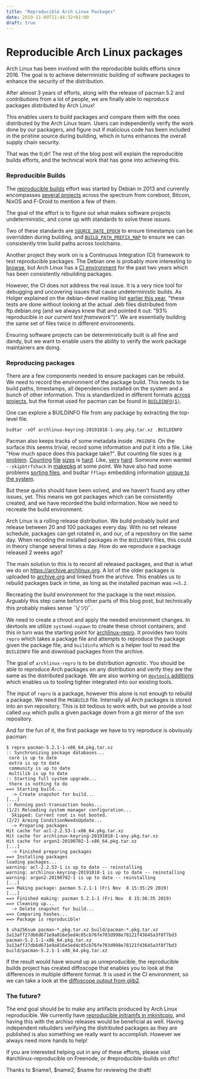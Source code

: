 ```yaml
---
title: "Reproducible Arch Linux Packages"
date: 2019-11-09T11:44:32+01:00
draft: true
---
```



# Reproducible Arch Linux packages

Arch Linux has been involved with the reproducible builds efforts since 2016. The goal is to achieve deterministic building of software packages to enhance the security of the distribution.

After almost 3 years of efforts, along with the release of pacman 5.2 and contributions from a lot of people, we are finally able to reproduce packages distributed by Arch Linux!

This enables users to build packages and compare them with the ones distributed by the Arch Linux team. Users can independently verify the work done by our packagers, and figure out if malicious code has been included in the pristine source during building, which in turns enhances the overall supply chain security. 

That was the tl;dr! The rest of the blog post will explain the reproducible builds efforts, and the technical work that has gone into achieving this.

### Reproducible Builds

The [reproducible builds](https://reproducible-builds.org/) effort was started by Debian in 2013 and currently encompasses [several projects](https://reproducible-builds.org/who/) across the spectrum from coreboot, Bitcoin, NixOS and F-Droid to mention a few of them.

The goal of the effort is to figure out what makes software projects undeterministic, and come up with standards to solve these issues.

Two of these standards are [`SOURCE_DATE_EPOCH`](https://reproducible-builds.org/specs/source-date-epoch/) to ensure timestamps can be overridden during building, and [`BUILD_PATH_PREFIX_MAP`](https://reproducible-builds.org/specs/build-path-prefix-map/) to ensure we can consistently trim build paths across toolchains.

Another project they work on is a Continuous Integration (CI) framework to test reproducible packages. The Debian one is probably more interesting to [browse](https://tests.reproducible-builds.org/debian/reproducible.html), but Arch Linux has a [CI environment](https://tests.reproducible-builds.org/archlinux/archlinux.html) for the past two years which has been consistently rebuilding packages.

However, the CI does not address the real issue. It is a very nice tool for debugging and uncovering issues that cause undeterministic builds. As Holger explained on the debian-devel mailing list [earlier this year](https://lists.debian.org/debian-devel/2019/03/msg00017.html), "these tests are done without looking at the actual .deb files distributed from ftp.debian.org (and we always knew that and pointed it out: "93% reproducible _in our current test framework_")". We are essentially building the same set of files twice in different environments.

Ensuring software projects can be deterministically built is all fine and dandy, but we want to enable users the ability to verify the work package maintainers are doing.


### Reproducing packages

There are a few components needed to ensure packages can be rebuild. We need to record the environment of the package build. This needs to be build paths, timestamps, all dependencies installed on the system and a bunch of other information. This is standardized in different formats [across projects](https://reproducible-builds.org/docs/recording/), but the format used for pacman can be found in [`BUILDINFO(5)`](https://www.archlinux.org/pacman/BUILDINFO.5.html).

One can explore a BUILDINFO file from any package by extracting the top-level file.
```shell
bsdtar -xOf archlinux-keyring-20191018-1-any.pkg.tar.xz .BUILDINFO
```

Pacman also keeps tracks of some metadata inside `.PKGINFO`. On the surface this seems trivial, record some information and put it into a file. Like "How much space does this package take?". But counting file sizes is [a problem](https://bugs.archlinux.org/task/61717). [Counting](https://git.archlinux.org/pacman.git/commit/?id=b264fb9e9ddcc31dc8782390309421965e507383
) [file](https://git.archlinux.org/pacman.git/commit/?id=7f258619c6c0e9f441aacbabfc1a2f5980c5cb9b) [sizes](https://git.archlinux.org/pacman.git/commit/?id=3f1ea8b62f46a915c94a5b46e21ad39ea2628f65) is [hard](https://git.archlinux.org/pacman.git/commit/?id=241d6b884a3a6c883b6c61a3b175d17e7d317fc5). Like, [very](https://git.archlinux.org/pacman.git/commit/?id=f26cb61cb6a16c8ce85f33e6090763aced0118c3) [hard](https://git.archlinux.org/pacman.git/commit/?id=0272fca993718460bf7ecb7fdc3ca7dad1c7e6cd). Someone even wanted `--skipbtrfshack` in [makepkg](https://bugs.archlinux.org/task/32228) at some point. We have also had some problems [sorting files](https://git.archlinux.org/pacman.git/commit/?id=b5191ea140386dd9b73e4509ffa9a6d347c1b5fa), and bsdtar `fflags` embedding information [unique to the system](https://git.archlinux.org/pacman.git/commit/?id=a897599fa54813ea2a225271eacd9fb6e1a6762e). 

But these quirks should have been solved, and we haven't found any other issues, yet. This means we got packages which can be consistently created, and we have recorded the build information. Now we need to recreate the build environment.

Arch Linux is a rolling release distribution. We build probably build and release between 20 and 100 packages every day. With no set release schedule, packages can get rotated in, and our, of a repository on the same day. When recoding the installed packages in the `BUILDINFO` files, this could in theory change several times a day. How do we reproduce a package released 2 weeks ago?

The main solution to this is to record all released packages, and that is what we do on https://archive.archlinux.org. A lot of the older packages is uploaded to [archive.org](https://archive.org/search.php?query=creator%3A%22Arch+Linux%22) and linked from the archive. This enables us to rebuild packages back in time, as long as the installed pacman was `>=5.2`.

Recreating the build environment for the package is the next mission. Arguably this step came before other parts of this blog post, but technically this probably makes sense ¯\\_(ツ)_/¯. 

We need to create a chroot and apply the needed environment changes. In devtools we utilize `systemd-nspawn` to create these chroot containers, and this in turn was the starting point for [archlinux-repro](https://github.com/archlinux/archlinux-repro). It provides two tools `repro` which takes a package file and attempts to reproduce the package given the package file, and `buildinfo` which is a helper tool to read the `BUILDINFO` file and download packages from the archive.

The goal of `archlinux-repro` is to be distribution agnostic. You should be able to reproduce Arch packages on any distribution and verify they are the same as the distributed package. We are also working on [`devtools` additions](https://github.com/eli-schwartz/devtools/blob/reproducible/makerepropkg.in) which enables us to tooling tighter integrated into our existing tools.

The input of `repro` is a package, however this alone is not enough to rebuild a package. We need the `PKGBUILD` file. Internally all Arch packages is stored into an svn repository. This is bit tedious to work with, but we provide a tool called `asp` which pulls a given package down from a git mirror of the svn repository.


And for the fun of it, the first package we have to try reproduce is obviously pacman:

```
$ repro pacman-5.2.1-1-x86_64.pkg.tar.xz 
:: Synchronizing package databases...
 core is up to date
 extra is up to date
 community is up to date
 multilib is up to date
:: Starting full system upgrade...
 there is nothing to do
==> Starting build...
  -> Create snapshot for build...
[...]
:: Running post-transaction hooks...
(1/2) Reloading system manager configuration...
  Skipped: Current root is not booted.
(2/2) Arming ConditionNeedsUpdate...
  -> Preparing packages
Hit cache for acl-2.2.53-1-x86_64.pkg.tar.xz
Hit cache for archlinux-keyring-20191018-1-any.pkg.tar.xz
Hit cache for argon2-20190702-1-x86_64.pkg.tar.xz
[...]
  -> Finished preparing packages
==> Installing packages
loading packages...
warning: acl-2.2.53-1 is up to date -- reinstalling
warning: archlinux-keyring-20191018-1 is up to date -- reinstalling
warning: argon2-20190702-1 is up to date -- reinstalling
[...]
==> Making package: pacman 5.2.1-1 (Fri Nov  8 15:35:29 2019)
[...]
==> Finished making: pacman 5.2.1-1 (Fri Nov  8 15:36:35 2019)
==> Cleaning up...
  -> Delete snapshot for build...
==> Comparing hashes...
==> Package is reproducible!

$ sha256sum pacman-*.pkg.tar.xz build/pacman-*.pkg.tar.xz 
3a13aff27db6d671e9a816e5ed4c05cb76fe703d998e78121f43645a3f8f7bd3  pacman-5.2.1-1-x86_64.pkg.tar.xz
3a13aff27db6d671e9a816e5ed4c05cb76fe703d998e78121f43645a3f8f7bd3  build/pacman-5.2.1-1-x86_64.pkg.tar.xz
```

If the result would have wound up as unreproducible, the reproducible builds project has created diffoscope that enables you to look at the differences in multiple different format. It is used in the CI environment, so we can take a look at the [diffoscope output from glib2](https://tests.reproducible-builds.org/archlinux/core/glib2/glib2-2.62.2-1-x86_64.pkg.tar.xz.html).


### The future?

The end goal should be to make any artifacts produced by Arch Linux reproducible. We currently have [reproducible initramfs in mkinitcpio](https://github.com/archlinux/mkinitcpio/pull/1), and having this with the archiso releases would be beneficial as well. Having independent rebuilders verifying the distributed packages as they are published is also something we really want to accomplish. However we always need more hands to help!

If you are interested helping out in any of these efforts, please visit  \#archlinux-reproducible on Freenode, or \#reproducible-builds on oftc!


Thanks to $name1, $name2, $name for reviewing the draft!


